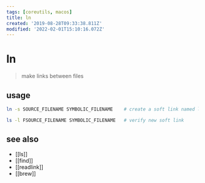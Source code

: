 ```yaml
---
tags: [coreutils, macos]
title: ln
created: '2019-08-28T09:33:38.811Z'
modified: '2022-02-01T15:10:16.072Z'
---
```


# ln

> make links between files

## usage

```sh
ln -s SOURCE_FILENAME SYMBOLIC_FILENAME    # create a soft link named link1 to a file named file1

ls -l FSOURCE_FILENAME SYMBOLIC_FILENAME   # verify new soft link 
```

## see also

- [[ls]]
- [[find]]
- [[readlink]]
- [[brew]]
